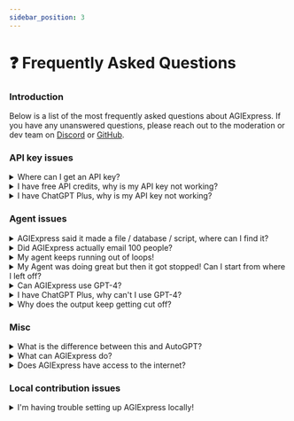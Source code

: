```yaml
---
sidebar_position: 3
---
```


# ❓ Frequently Asked Questions

### Introduction

Below is a list of the most frequently asked questions about AGIExpress. If you have any unanswered questions, please reach out to the moderation or dev team on [Discord](https://discord.gg/m659tAca) or [GitHub](https://github.com/AGIExpress/AGIExpress).

### API key issues

<details>
<summary>Where can I get an API key?</summary>
You should first sign up for an OpenAI account. You can do so <a href="https://openai.com/blog/openai-api">here</a>. 
For new accounts, you will be placed under a free tier with $18 of free credits.
All you need to do now is visit the <a href="https://platform.openai.com/account/api-keys">API keys page</a>, create a new key, and place the key within the AGIExpress settings menu.
<br></br>
<br></br>
<strong>NOTE:</strong> This key should be private and should not be shared publicly. AGIExpress does not save this key in a database, it is simply stored in your browser. 
</details>

<details>
<summary>I have free API credits, why is my API key not working?</summary>
OpenAI API accounts start with $18 of free tier credits. 
Look at your <a href="https://platform.openai.com/account/usage">OpenAI API usage page</a> to see if it has been used up or expired. 
Expired credit will show up as red such as the below image

![Example banner](./assets/expired-free-tier.png)

If you have used up your free tier credits, you will need to add billing information into your API key: <a href="https://platform.openai.com/account/billing/overview">OpenAI API Overview</a>.
Note that a few runs of AGIExpress will only cost a few cents.

</details>

<details>
<summary>I have ChatGPT Plus, why is my API key not working?</summary>
ChatGPT Plus is independent of your OpenAI API key. 
Although you have ChatGPT Plus, it doesn't mean that you will be able to use the API. 
All accounts start with $18 of free credits but this can be used of or expired. Given this, you will need to add your billing information into your API key account. 
You can do so by visiting the following link and adding a payment method: <a href="https://platform.openai.com/account/billing/overview">OpenAI API Overview</a>.  
</details>

### Agent issues

<details>
<summary>AGIExpress said it made a file / database / script, where can I find it?</summary>
Currently AGIExpress is incapable of outputs in that manner, but this is something we are actively working on. 
Keep an eye on our <a href="/roadmap">roadmap</a> to get an idea for when this might be available. 
</details>

<details>
<summary>Did AGIExpress actually email 100 people?</summary>
No! We don't currently support this functionality, but its something we're looking to implement. View our <a href="/roadmap">roadmap</a> to get an idea for when this might be available. 
When this does work, we'll be sure to validate that an action like "sending an email" is actually something you want to do 🙂
</details>

<details>
<summary>My agent keeps running out of loops!</summary>
We must limit how much the Agent runs in some capacity due to API and infrastructure costs 😢. 
If you provide your own API key you can increase the number of loops your Agent goes through within the advanced settings of the settings menu.  
</details>

<details>
<summary>My Agent was doing great but then it got stopped! Can I start from where I left off?</summary>
Currently all Agent runs are isolated from each other so this is not possible. 
This is something we want to add in the future, but in the meantime you can create another AGIExpress run using the information it generated for you from the previous run.
Keep an eye on our <a href="/roadmap">roadmap</a> to get an idea for when this might be available.
</details>

<details>
<summary>Can AGIExpress use GPT-4?</summary>
AGIExpress currently uses GPT-3.5 due to costs and availability. If you have API access to GPT-4, you can input your own API key in the settings menu and select GPT-4 as the model. 
</details>

<details>
<summary>I have ChatGPT Plus, why can't I use GPT-4?</summary>
ChatGPT Plus is independent of your OpenAI API account having access to GPT-4. Unfortunately, our API key account will have to be accepted through the waitlist. Enroll your account here: <a href="https://openai.com/waitlist/gpt-4-api">GPT-4 API waitlist</a>
</details>

<details>
<summary>Why does the output keep getting cut off?</summary>
The longer the output is, the more expensive it is on our end to generate it. 
Because of this, we have a limit on the output length which can cause longer messages to be cut off.
If you provide your own API key, you can increase the output length within the advanced settings of the settings menu by increasing the number of tokens.
</details>

### Misc

<details>
<summary>What is the difference between this and AutoGPT?</summary>
Both AGIExpress and AutoGPT are projects involving autonomous AI agents. AutoGPT is a tool that one runs locally while AGIExpress is a web based platform.
</details>

<details>
<summary>What can AGIExpress do?</summary>
AGIExpress can do a lot, but we're also working on giving it a lot more capabilities. Visit our <a href="/usecases">usecases</a> page to learn about how people currently use AGIExpress.
</details>

<details>
<summary>Does AGIExpress have access to the internet?</summary>
Not yet but this is coming very soon! Keep an eye on our <a href="/roadmap">roadmap</a>.
</details>

### Local contribution issues

<details>
<summary>I'm having trouble setting up AGIExpress locally!</summary>
Please visit our <a href="/setup">setup</a> guide to diagnose any issues. If you have a problem that is undocumented, please submit an <a href="https://github.com/AGIExpress/AGIExpress/issues">issue on GitHub</a>.
</details>
